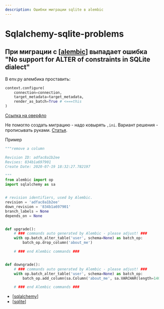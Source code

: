 ```yaml
---
description: Ошибки миграции sqlite в alembic
---
```

# Sqlalchemy-sqlite-problems

## При миграции с [[alembic]] выпадает ошибка "No support for ALTER of constraints in SQLite dialect"

В env.py алембика проставить:

```python
context.configure(
    connection=connection,
    target_metadata=target_metadata,
    render_as_batch=True # <===this
)
```

[Ссылка на оверфло](https://stackoverflow.com/a/32510603)

Не помогло создать миграцию - надо ковырять `,ini`. Вариант решения - прописывать руками. [Статья](https://blog.miguelgrinberg.com/post/fixing-alter-table-errors-with-flask-migrate-and-sqlite).

Пример

```python
"""remove a column

Revision ID: adfac8a1b2ee
Revises: 834b1a697901
Create Date: 2020-07-19 18:32:27.782197

"""
from alembic import op
import sqlalchemy as sa


# revision identifiers, used by Alembic.
revision = 'adfac8a1b2ee'
down_revision = '834b1a697901'
branch_labels = None
depends_on = None


def upgrade():
    # ### commands auto generated by Alembic - please adjust! ###
    with op.batch_alter_table('user', schema=None) as batch_op:
        batch_op.drop_column('about_me')

    # ### end Alembic commands ###


def downgrade():
    # ### commands auto generated by Alembic - please adjust! ###
    with op.batch_alter_table('user', schema=None) as batch_op:
        batch_op.add_column(sa.Column('about_me', sa.VARCHAR(length=140), nullable=True))

    # ### end Alembic commands ###
```

- [[sqlalchemy]]
- [[sqlite]]

[//begin]: # "Autogenerated link references for markdown compatibility"
[alembic]: alembic "Alembic"
[sqlalchemy]: ../lists/sqlalchemy "Sqlalchemy"
[sqlite]: sqlite "Sqlite"
[//end]: # "Autogenerated link references"